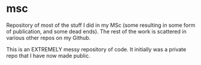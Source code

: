 # msc
Repository of most of the stuff I did in my MSc (some resulting in some form of publication, and some dead ends). The rest of the work is scattered in various other repos on my Github.

This is an EXTREMELY messy repository of code. It initially was a private repo that I have now made public.
